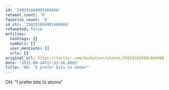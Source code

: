 ```yaml
---
id: '250291869991464960'
retweet_count: '0'
favorite_count: '0'
id_str: '250291869991464960'
retweeted: false
entities:
  hashtags: []
  symbols: []
  user_mentions: []
  urls: []
original_url: https://twitter.com/benbalter/status/250291869991464960
date: '2012-09-24T17:53:26.000Z'
title: 'OH: "I prefer bits to atoms"'
---
```


OH: "I prefer bits to atoms"